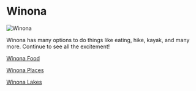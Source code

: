 # Winona
![Winona](https://www.iloveinspired.com/wp-content/uploads/2014/09/winona_overview.jpg "Picture of Winona Scenic Veiw")

Winona has many options to do things like eating, hike, kayak, and many more. Continue to see all the excitement!

[Winona Food](food.md)

[Winona Places](places.md)

[Winona Lakes](lake.md)

